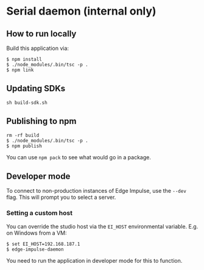 # Serial daemon (internal only)

## How to run locally

Build this application via:

```
$ npm install
$ ./node_modules/.bin/tsc -p .
$ npm link
```

## Updating SDKs

```
sh build-sdk.sh
```

## Publishing to npm

```
rm -rf build
$ ./node_modules/.bin/tsc -p .
$ npm publish
```

You can use `npm pack` to see what would go in a package.

## Developer mode

To connect to non-production instances of Edge Impulse, use the `--dev` flag. This will prompt you to select a server.

### Setting a custom host

You can override the studio host via the `EI_HOST` environmental variable. E.g. on Windows from a VM:

```
$ set EI_HOST=192.168.187.1
$ edge-impulse-daemon
```

You need to run the application in developer mode for this to function.
